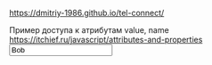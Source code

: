 https://dmitriy-1986.github.io/tel-connect/

Пример доступа к атрибутам value, name
https://itchief.ru/javascript/attributes-and-properties
<code>
<input name="name" type="text" value="Bob">
</code>
<script>
  var name = document.querySelector('input[name="name"]'); // получим элемент
  
  // получим значение атрибута value у элемента
  name.getAttribute('value'); // "Bob"
  
  // получим значение DOM-свойства value
  name.value; // "Bob"
  
  // обновим значение атрибута value, установим ему новое значение
name.setAttribute('value', 'Tom'); // "Tom"
  
</script>
